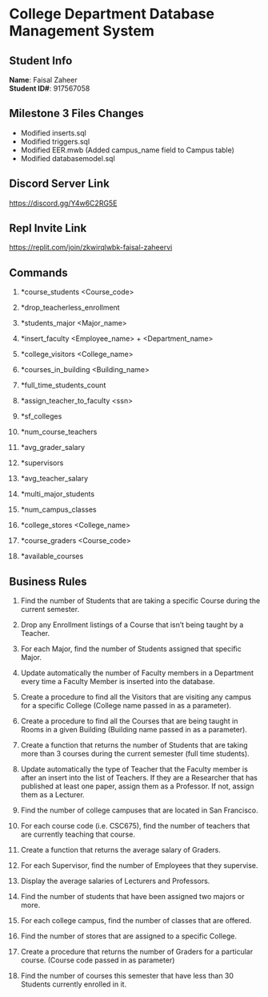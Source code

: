 # College Department Database Management System

## Student Info
**Name**: Faisal Zaheer  
**Student ID#**: 917567058

## Milestone 3 Files Changes
- Modified inserts.sql
- Modified triggers.sql
- Modified EER.mwb (Added campus_name field to Campus table)
- Modified databasemodel.sql

## Discord Server Link
https://discord.gg/Y4w6C2RG5E  

## Repl Invite Link
https://replit.com/join/zkwirqlwbk-faisal-zaheervi  

## Commands

1. *course_students <Course_code>

2. *drop_teacherless_enrollment

3. *students_major <Major_name>

4. *insert_faculty <Employee_name> + <Department_name>

5. *college_visitors <College_name>

6. *courses_in_building <Building_name>

7. *full_time_students_count

8. *assign_teacher_to_faculty \<ssn>

9. *sf_colleges

10. *num_course_teachers

11. *avg_grader_salary

12. *supervisors

13. *avg_teacher_salary

14. *multi_major_students

15. *num_campus_classes

16. *college_stores <College_name>

17. *course_graders <Course_code>

18. *available_courses

## Business Rules
1. Find the number of Students that are taking a specific Course during the current semester.

2. Drop any Enrollment listings of a Course that isn’t being taught by a Teacher.

3. For each Major, find the number of Students assigned that specific Major.

4. Update automatically the number of Faculty members in a Department every time a Faculty Member is inserted into the database.

5. Create a procedure to find all the Visitors that are visiting any campus for a specific College (College name passed in as a parameter).

6. Create a procedure to find all the Courses that are being taught in Rooms in a given Building (Building name passed in as a parameter).

7. Create a function that returns the number of Students that are taking more than 3 courses during the current semester (full time students).

8. Update automatically the type of Teacher that the Faculty member is after an insert into the list of Teachers. If they are a Researcher that has published at least one paper, assign them as a Professor. If not, assign them as a Lecturer.

9. Find the number of college campuses that are located in San Francisco.

10. For each course code (i.e. CSC675), find the number of teachers that are currently teaching that course.

11. Create a function that returns the average salary of Graders.

12. For each Supervisor, find the number of Employees that they supervise.

13. Display the average salaries of Lecturers and Professors.

14. Find the number of students that have been assigned two majors or more.

15. For each college campus, find the number of classes that are offered.

16. Find the number of stores that are assigned to a specific College.

17. Create a procedure that returns the number of Graders for a particular course. (Course code passed in as parameter)

18. Find the number of courses this semester that have less than 30 Students currently enrolled in it.